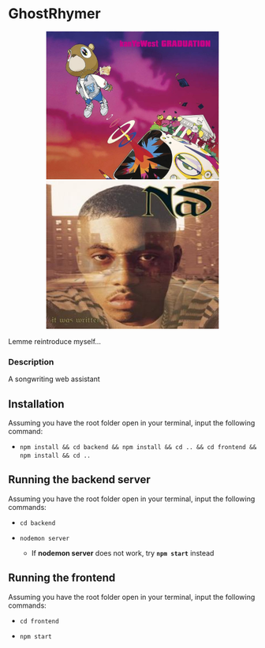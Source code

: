 # GhostRhymer

<p align ="center">
  <img src = "images/graduation.jpg" width = "350" height = "300" alt = "Kanye West - Graduation">
  <img src = "images/itwaswritten.jpg" height = "300" width = "350" alt = "NAS - It was written">
  
  Lemme reintroduce myself...
</p>

### Description

A songwriting web assistant

## Installation

Assuming you have the root folder open in your terminal, input the following command:

- `npm install && cd backend && npm install && cd .. && cd frontend && npm install && cd ..`

## Running the backend server

Assuming you have the root folder open in your terminal, input the following commands:

- `cd backend`

- `nodemon server`
  - If **nodemon server** does not work, try **`npm start`** instead

## Running the frontend

Assuming you have the root folder open in your terminal, input the following commands:

- `cd frontend`

- `npm start`
